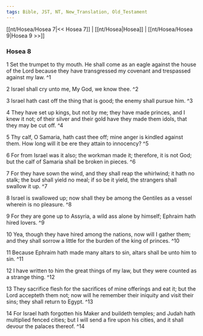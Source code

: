 ```yaml
---
tags: Bible, JST, NT, New_Translation, Old_Testament
---
```


[[nt/Hosea/Hosea 7|<< Hosea 7]] | [[nt/Hosea|Hosea]] | [[nt/Hosea/Hosea 9|Hosea 9 >>]]

### Hosea 8

1 Set the trumpet to thy mouth. He shall come as an eagle against the house of the Lord because they have transgressed my covenant and trespassed against my law.  ^1

2 Israel shall cry unto me, My God, we know thee.  ^2

3 Israel hath cast off the thing that is good; the enemy shall pursue him.  ^3

4 They have set up kings, but not by me; they have made princes, and I knew it not; of their silver and their gold have they made them idols, that they may be cut off.  ^4

5 Thy calf, O Samaria, hath cast thee off; mine anger is kindled against them. How long will it be ere they attain to innocency?  ^5

6 For from Israel was it also; the workman made it; therefore, it is not God; but the calf of Samaria shall be broken in pieces.  ^6

7 For they have sown the wind, and they shall reap the whirlwind; it hath no stalk; the bud shall yield no meal; if so be it yield, the strangers shall swallow it up.  ^7

8 Israel is swallowed up; now shall they be among the Gentiles as a vessel wherein is no pleasure.  ^8

9 For they are gone up to Assyria, a wild ass alone by himself; Ephraim hath hired lovers.  ^9

10 Yea, though they have hired among the nations, now will I gather them; and they shall sorrow a little for the burden of the king of princes.  ^10

11 Because Ephraim hath made many altars to sin, altars shall be unto him to sin.  ^11

12 I have written to him the great things of my law, but they were counted as a strange thing.  ^12

13 They sacrifice flesh for the sacrifices of mine offerings and eat it; but the Lord accepteth them not; now will he remember their iniquity and visit their sins; they shall return to Egypt.  ^13

14 For Israel hath forgotten his Maker and buildeth temples; and Judah hath multiplied fenced cities; but I will send a fire upon his cities, and it shall devour the palaces thereof.  ^14

 
